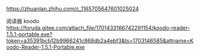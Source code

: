 https://zhuanlan.zhihu.com/c_1165705647601025024

阅读器 koodo
https://foruda.gitee.com/attach_file/1701433166742291154/koodo-reader-1.5.1-portable.exe?token=a35391bcb12b9966241c868db2a4ebf3&ts=1703146585&attname=Koodo-Reader-1.5.1-Portable.exe
